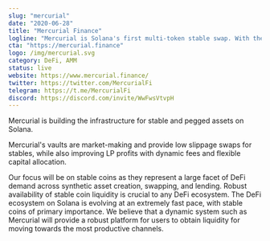 ```yaml
---
slug: "mercurial"
date: "2020-06-28"
title: "Mercurial Finance"
logline: "Mercurial is Solana's first multi-token stable swap. With the lowest slippage, we're the best place to swap stables."
cta: "https://mercurial.finance"
logo: /img/mercurial.svg
category: DeFi, AMM
status: live
website: https://www.mercurial.finance/
twitter: https://twitter.com/MercurialFi
telegram: https://t.me/MercurialFi
discord: https://discord.com/invite/WwFwsVtvpH
---
```


Mercurial is building the infrastructure for stable and pegged assets on Solana.

Mercurial's vaults are market-making and provide low slippage swaps for stables, while also improving LP profits with dynamic fees and flexible capital allocation.

Our focus will be on stable coins as they represent a large facet of DeFi demand across synthetic asset creation, swapping, and lending. Robust availability of stable coin liquidity is crucial to any DeFi ecosystem.
The DeFi ecosystem on Solana is evolving at an extremely fast pace, with stable coins of primary importance. We believe that a dynamic system such as Mercurial will provide a robust platform for users to obtain liquidity for moving towards the most productive channels.
